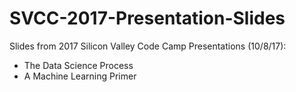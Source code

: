 # SVCC-2017-Presentation-Slides

Slides from 2017 Silicon Valley Code Camp Presentations (10/8/17): 
- The Data Science Process
- A Machine Learning Primer
